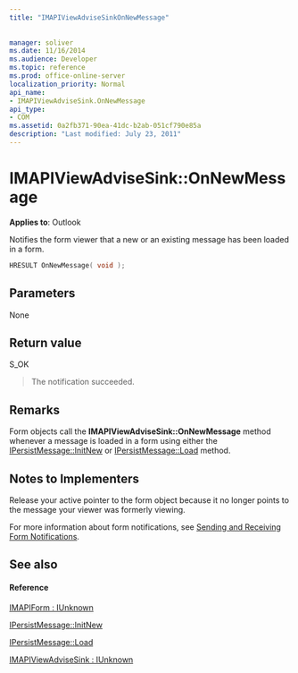 ```yaml
---
title: "IMAPIViewAdviseSinkOnNewMessage"
 
 
manager: soliver
ms.date: 11/16/2014
ms.audience: Developer
ms.topic: reference
ms.prod: office-online-server
localization_priority: Normal
api_name:
- IMAPIViewAdviseSink.OnNewMessage
api_type:
- COM
ms.assetid: 0a2fb371-90ea-41dc-b2ab-051cf790e85a
description: "Last modified: July 23, 2011"
---
```


# IMAPIViewAdviseSink::OnNewMessage

  
  
**Applies to**: Outlook 
  
Notifies the form viewer that a new or an existing message has been loaded in a form.
  
```cpp
HRESULT OnNewMessage( void );
```

## Parameters

None
  
## Return value

S_OK 
  
> The notification succeeded.
    
## Remarks

Form objects call the **IMAPIViewAdviseSink::OnNewMessage** method whenever a message is loaded in a form using either the [IPersistMessage::InitNew](ipersistmessage-initnew.md) or [IPersistMessage::Load](ipersistmessage-load.md) method. 
  
## Notes to Implementers

Release your active pointer to the form object because it no longer points to the message your viewer was formerly viewing. 
  
For more information about form notifications, see [Sending and Receiving Form Notifications](sending-and-receiving-form-notifications.md).
  
## See also

#### Reference

[IMAPIForm : IUnknown](imapiformiunknown.md)
  
[IPersistMessage::InitNew](ipersistmessage-initnew.md)
  
[IPersistMessage::Load](ipersistmessage-load.md)
  
[IMAPIViewAdviseSink : IUnknown](imapiviewadvisesinkiunknown.md)

